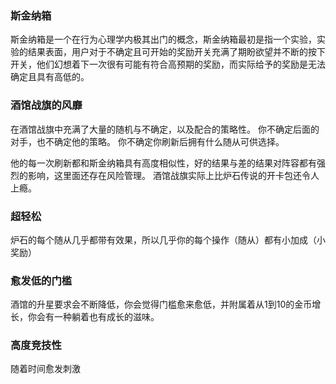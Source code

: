 ### 斯金纳箱
斯金纳箱是一个在行为心理学内极其出门的概念，斯金纳箱最初是指一个实验，实验的结果表面，用户对于不确定且可开始的奖励开关充满了期盼欲望并不断的按下开关，他们幻想着下一次很有可能有符合高预期的奖励，而实际给予的奖励是无法确定且具有高低的。

### 酒馆战旗的风靡
在酒馆战旗中充满了大量的随机与不确定，以及配合的策略性。
你不确定后面的对手，也不确定他的策略。
你不确定你刷新后拥有什么随从可供选择。

他的每一次刷新都和斯金纳箱具有高度相似性，好的结果与差的结果对阵容都有强烈的影响，这里面还存在风险管理。
酒馆战旗实际上比炉石传说的开卡包还令人上瘾。

### 超轻松
炉石的每个随从几乎都带有效果，所以几乎你的每个操作（随从）都有小加成（小奖励）

### 愈发低的门槛
酒馆的升星要求会不断降低，你会觉得门槛愈来愈低，并附属着从1到10的金币增长，你会有一种躺着也有成长的滋味。

### 高度竞技性
随着时间愈发刺激